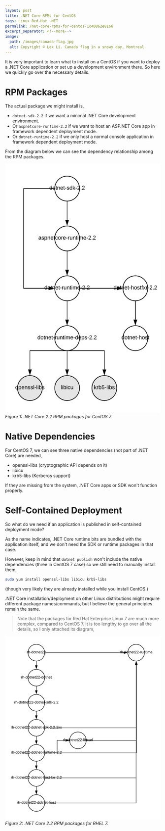 ```yaml
---
layout: post
title: .NET Core RPMs for CentOS
tags: Linux Red-Hat .NET
permalink: /net-core-rpms-for-centos-1c40862e8166
excerpt_separator: <!--more-->
image:
  path: /images/canada-flag.jpg
  alt: Copyright © Lex Li. Canada flag in a snowy day, Montreal.
---
```


It is very important to learn what to install on a CentOS if you want to deploy a .NET Core application or set up a development environment there. So here we quickly go over the necessary details.
<!--more-->

# RPM Packages

The actual package we might install is,

* `dotnet-sdk-2.2` if we want a minimal .NET Core development environment.
* Or `aspnetcore-runtime-2.2` if we want to host an ASP.NET Core app in framework dependent deployment mode.
* Or `dotnet-runtime-2.2` if we only host a normal console application in framework dependent deployment mode.

From the diagram below we can see the dependency relationship among the RPM packages.

![img-description](/images/2.2-rpms-centos7.png)
_Figure 1: .NET Core 2.2 RPM packages for CentOS 7._

# Native Dependencies

For CentOS 7, we can see three native dependencies (not part of .NET Core) are needed,

* openssl-libs (cryptographic API depends on it)
* libicu
* krb5-libs (Kerberos support)

If they are missing from the system, .NET Core apps or SDK won't function properly.

# Self-Contained Deployment

So what do we need if an application is published in self-contained deployment mode?

As the name indicates, .NET Core runtime bits are bundled with the application itself, and we don't need the SDK or runtime packages in that case.

However, keep in mind that `dotnet publish` won't include the native dependencies (three in CentOS 7 case) so we still need to manually install them,

``` bash
sudo yum install openssl-libs libicu krb5-libs
```

(though very likely they are already installed while you install CentOS.)

.NET Core installation/deployment on other Linux distributions might require different package names/commands, but I believe the general principles remain the same.

> Note that the packages for Red Hat Enterprise Linux 7 are much more complex, compared to CentOS 7. It is too lengthy to go over all the details, so I only attached its diagram,

![img-description](/images/2.2-rpms-rhel7.png)
_Figure 2: .NET Core 2.2 RPM packages for RHEL 7._
